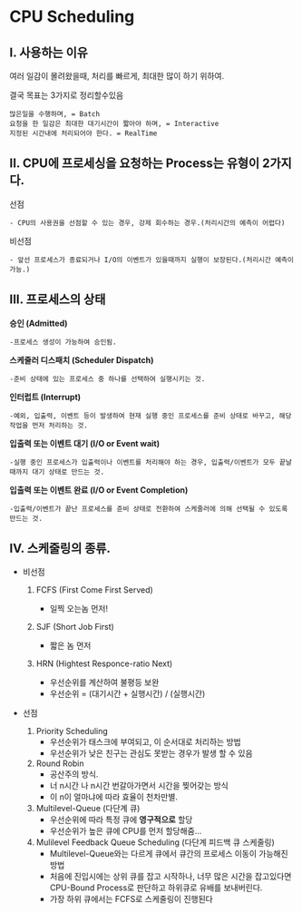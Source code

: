 # CPU Scheduling
## I. 사용하는 이유

  여러 일감이 몰려왔을때, 처리를 빠르게, 최대한 많이 하기 위하여.
  
  결국 목표는 3가지로 정리할수있음
  
    많은일을 수행하며, = Batch
    요청을 한 일감은 최대한 대기시간이 짧아야 하며, = Interactive
    지정된 시간내에 처리되어야 한다. = RealTime
  


## II. CPU에 프로세싱을 요청하는 Process는 유형이 2가지다.

  선점

    - CPU의 사용권을 선점할 수 있는 경우, 강제 회수하는 경우.(처리시간의 예측이 어렵다)

  비선점

    - 앞선 프로세스가 종료되거나 I/O의 이벤트가 있을때까지 실행이 보장된다.(처리시간 예측이 가능.)

## III. 프로세스의 상태
  **승인 (Admitted)**
  
    -프로세스 생성이 가능하여 승인됨.

  **스케줄러 디스패치 (Scheduler Dispatch)**
  
    -준비 상태에 있는 프로세스 중 하나를 선택하여 실행시키는 것.

  **인터럽트 (Interrupt)**
  
    -예외, 입출력, 이벤트 등이 발생하여 현재 실행 중인 프로세스를 준비 상태로 바꾸고, 해당 작업을 먼저 처리하는 것.

  **입출력 또는 이벤트 대기 (I/O or Event wait)**
  
    -실행 중인 프로세스가 입출력이나 이벤트를 처리해야 하는 경우, 입출력/이벤트가 모두 끝날 때까지 대기 상태로 만드는 것.

  **입출력 또는 이벤트 완료 (I/O or Event Completion)**
  
    -입출력/이벤트가 끝난 프로세스를 준비 상태로 전환하여 스케줄러에 의해 선택될 수 있도록 만드는 것.

## IV. 스케줄링의 종류.
  - 비선점

    1. FCFS (First Come First Served)
       - 일찍 오는놈 먼저!

    2. SJF (Short Job First)
       - 짧은 놈 먼저
    
    3. HRN (Hightest Responce-ratio Next)
       - 우선순위를 계산하여 불평등 보완
       - 우선순위 = (대기시간 + 실행시간) / (실행시간)
         
  - 선점

    1. Priority Scheduling
       - 우선순위가 태스크에 부여되고, 이 순서대로 처리하는 방법
       - 우선순위가 낮은 친구는 관심도 못받는 경우가 발생 할 수 있음
    3. Round Robin
       - 공산주의 방식.
       - 너 n시간 나 n시간 번갈아가면서 시간을 찢어갖는 방식
       - 이 n이 얼마냐에 따라 효율이 천차만별.
    5. Multilevel-Queue (다단계 큐)
       - 우선순위에 따라 특정 큐에 __영구적으로__ 할당
       - 우선순위가 높은 큐에 CPU를 먼저 할당해줌...
    4. Mulilevel Feedback Queue Scheduling (다단계 피드백 큐 스케줄링)
       - Multilevel-Queue와는 다르게 큐에서 큐간의 프로세스 이동이 가능해진 방법
       - 처음에 진입시에는 상위 큐를 잡고 시작하나, 너무 많은 시간을 잡고있다면 CPU-Bound Process로 판단하고 하위큐로 유배를 보내버린다.
       - 가장 하위 큐에서는 FCFS로 스케줄링이 진행된다
